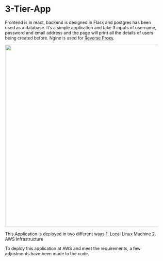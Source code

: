 # 3-Tier-App


Frontend is in react, backend is designed in Flask and postgres has been used as a database. 
It’s a simple application and take 3 inputs of username, password and email address and the page will print all the details of users being created before.
Nginx is used for [Reverse Proxy](https://github.com/mudassirsh/3-Tier-Flask-App/tree/main/3%20Tier%20Flask%20Project/nginx-reverse-proxy).



<p align="center">
  <img width="700" height="600" src="https://github.com/mudassirsh/3-Tier-Flask-App/assets/18271814/f0dfc27d-8e92-45e6-a228-37118f7cd79c">
</p>


This Application is deployed in two different ways 
        1. Local Linux Machine
        2. AWS Infrastructure

To deploy this application at AWS and meet the requirements, a few adjustments have been made to the code.

